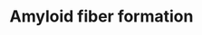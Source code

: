 ---
annotations:
- type: Pathway Ontology
  value: peptide and protein metabolic pathway
authors:
- ReactomeTeam
- Mkutmon
description: Amyloid is a term used to describe deposits of fibrillar proteins, typically
  extracellular. The abnormal accumulation of amyloid, amyloidosis, is a term associated
  with tissue damage caused by amyloid deposition, seen in numerous diseases including
  neurodegenerative diseases such as Alzheimer's, Parkinson's and Huntington's. Amyloid
  deposits consist predominantly of amyloid fibrils, rigid, non-branching structures
  that form ordered assemblies, characteristically with a cross beta-sheet structure
  where the sheets run parallel to the direction of the fibril (Sawaya et al. 2007).
  Often the fibril has a left-handed twist (Nelson & Eisenberg 2006). At least 27
  human proteins form amyloid fibrils (Sipe et al. 2010). Many of these proteins have
  non-pathological functions; the trigger that leads to abnormal aggregations differs
  between proteins and is not well understood but in many cases the peptides are abnormal
  fragments or mutant forms arising from polymorphisms, suggesting that the initial
  event may be aggregation of misfolded or unfolded peptides. Early studies of Amyloid-beta
  assembly led to a widely accepted model that assembly was a nucleation-dependent
  polymerization reaction (Teplow 1998) but it is now understood to be more complex,
  with multiple 'off-pathway' events leading to a variety of oligomeric structures
  in addition to fibrils (Roychaudhuri et al. 2008), though it is unclear whether
  these intermediate steps are required in vivo. An increasing body of evidence suggests
  that these oligomeric forms are primarily responsible for the neurotoxic effects
  of Amyloid-beta (Roychaudhuri et al. 2008), alpha-synuclein (Winner et al. 2011)
  and tau (Dance & Strobel 2009, Meraz-Rios et al. 2010). Amyloid oligomers are believed
  to have a common structural motif that is independent of the protein involved and
  not present in fibrils (Kayed et al. 2003). Conformation dependent, aggregation
  specific antibodies suggest that there are 3 general classes of amyloid oligomer
  structures (Glabe 2009) including annular structures which may be responsible for
  the widely reported membrane permeabilization effect of amyloid oligomers. Toxicity
  of amyloid oligomers preceeds the appearance of plaques in mouse models (Ferretti
  et al. 2011). <br>Fibrils are often associated with other molecules, notably heparan
  sulfate proteoglycans and Serum Amyloid P-component, which are universally associated
  and seem to stabilize fibrils, possibly by protecting them from degradation.  View
  original pathway at [http://www.reactome.org/PathwayBrowser/#DIAGRAM=977225 Reactome].
last-edited: 2021-01-25
organisms:
- Homo sapiens
redirect_from:
- /index.php/Pathway:WP3547
- /instance/WP3547
schema-jsonld:
- '@context': https://schema.org/
  '@id': https://wikipathways.github.io/pathways/WP3547.html
  '@type': Dataset
  creator:
    '@type': Organization
    name: WikiPathways
  description: Amyloid is a term used to describe deposits of fibrillar proteins,
    typically extracellular. The abnormal accumulation of amyloid, amyloidosis, is
    a term associated with tissue damage caused by amyloid deposition, seen in numerous
    diseases including neurodegenerative diseases such as Alzheimer's, Parkinson's
    and Huntington's. Amyloid deposits consist predominantly of amyloid fibrils, rigid,
    non-branching structures that form ordered assemblies, characteristically with
    a cross beta-sheet structure where the sheets run parallel to the direction of
    the fibril (Sawaya et al. 2007). Often the fibril has a left-handed twist (Nelson
    & Eisenberg 2006). At least 27 human proteins form amyloid fibrils (Sipe et al.
    2010). Many of these proteins have non-pathological functions; the trigger that
    leads to abnormal aggregations differs between proteins and is not well understood
    but in many cases the peptides are abnormal fragments or mutant forms arising
    from polymorphisms, suggesting that the initial event may be aggregation of misfolded
    or unfolded peptides. Early studies of Amyloid-beta assembly led to a widely accepted
    model that assembly was a nucleation-dependent polymerization reaction (Teplow
    1998) but it is now understood to be more complex, with multiple 'off-pathway'
    events leading to a variety of oligomeric structures in addition to fibrils (Roychaudhuri
    et al. 2008), though it is unclear whether these intermediate steps are required
    in vivo. An increasing body of evidence suggests that these oligomeric forms are
    primarily responsible for the neurotoxic effects of Amyloid-beta (Roychaudhuri
    et al. 2008), alpha-synuclein (Winner et al. 2011) and tau (Dance & Strobel 2009,
    Meraz-Rios et al. 2010). Amyloid oligomers are believed to have a common structural
    motif that is independent of the protein involved and not present in fibrils (Kayed
    et al. 2003). Conformation dependent, aggregation specific antibodies suggest
    that there are 3 general classes of amyloid oligomer structures (Glabe 2009) including
    annular structures which may be responsible for the widely reported membrane permeabilization
    effect of amyloid oligomers. Toxicity of amyloid oligomers preceeds the appearance
    of plaques in mouse models (Ferretti et al. 2011). <br>Fibrils are often associated
    with other molecules, notably heparan sulfate proteoglycans and Serum Amyloid
    P-component, which are universally associated and seem to stabilize fibrils, possibly
    by protecting them from degradation.  View original pathway at [http://www.reactome.org/PathwayBrowser/#DIAGRAM=977225
    Reactome].
  keywords:
  - SNCAs
  - PARK2
  - decamer
  - Ac-CoA
  - 'HIST1H2BN '
  - APP(18-770)
  - 7K-BACE1(46-501)
  - BACE1:GGA1,2,3
  - 'APP(18-770) '
  - SNCAIP
  - 'HIST1H2AD '
  - 'HIST1H2BJ '
  - 'HSPG2(22-4391) '
  - 'UBC(609-684) '
  - BACE1
  - homopentamer
  - Ub-SNCA
  - CALB1
  - 'HIST1H2AB '
  - APP(672-770)
  - GAG
  - SNCAIP-1A
  - 'K29polyUb '
  - APP(672-713),
  - 'CALB1 '
  - 'NCSTN '
  - 'GAG '
  - 7K-BACE1
  - 'UBC(153-228) '
  - 'H2BFS '
  - 'K11polyUb '
  - 'H2AFZ '
  - 'UBA52(1-76) '
  - USP9X:Ub-SNCA
  - pentamer:Double-stranded DNA
  - 'HIST2H2AA3 '
  - 'APP(672-713) '
  - GGA1,2,3
  - Serum amyloid P
  - 'H2AFB1 '
  - 'TSPAN5 '
  - 'H3F3A '
  - SIAH1,SIAH2:UBE2L6:Ubiquitin
  - 'UBC(457-532) '
  - SIAH1, SIAH2:SNCAIP
  - 'UBB(77-152) '
  - 'Zn2+ '
  - 'Localized amyloid fibril main peptide chains '
  - 'UBC(229-304) '
  - ADAM10:Zn2+:TSPANs
  - 'UBC(1-76) '
  - APP(714-770)
  - Amyloid fibril
  - SIAH1:UBE2L6:Ub-SNCA
  - 'UBB(153-228) '
  - 'APH1B '
  - CH3COO-
  - 'UBB(1-76) '
  - 'HIST1H2BD '
  - 'K27polyUb '
  - 'HIST1H2BM '
  - Serum
  - SORL1
  - NAT8, 8B
  - APCS(20-223)
  - PolyUb-SNCAIP
  - 'Systemic amyloid fibril monomers '
  - 'GGA3 '
  - 'UBC(305-380) '
  - 'HIST1H3A '
  - SNCAIP:SNCAs
  - Ca2+
  - SIAH1
  - ADAM10:Zn2+
  - 'TSPAN14 '
  - 'Ub-SNCA '
  - 'Localized amyloid fibril monomers '
  - 'APCS(20-223) '
  - 'ADAM10 '
  - Serum amyloid
  - APP(672-713)
  - 'Systemic amyloid fibril main peptide chains '
  - 'HIST1H2BH '
  - 'K33polyUb '
  - 'SNCAIP '
  - 'SNCA '
  - 'NAT8 '
  - 'USP9X '
  - APP(712-770)
  - K63Ub-SNCAIP
  - 'HIST1H2BB '
  - APP(688-770)
  - 'HIST1H2AC '
  - 'APP(672-711) '
  - 'Double-stranded DNA '
  - H2O
  - Ub
  - 'SORL1 '
  - peptide chains
  - SNCA
  - 'PARK2 '
  - APP(18-687)
  - SORL1:APP(18-770)
  - 'HIST1H2BC '
  - BACE1(22-45)
  - SIAH1,SIAH2:UBE2L6:Ubiquitin:SNCA
  - 'BACE1(46-501) '
  - gamma-secretase
  - 'HIST1H2BK '
  - BACE1(46-501)
  - 'K48polyUb '
  - PARK2:SNCAIP
  - TSPANs
  - 'UBC(77-152) '
  - P-component
  - monomers
  - 'HIST1H2BA '
  - 'H2AFX '
  - 'HIST1H2BO '
  - complex
  - 'UBC(533-608) '
  - 'NAT8B '
  - CALB1:4xCa2+
  - Amyloid fibril main
  - 'HIST1H2AJ '
  - 'PSENEN '
  - K63polyUb
  - Double-stranded DNA
  - CoA-SH
  - 'UBE2L6 '
  - BACE1 deacetylase
  - 'RPS27A(1-76) '
  - HSPG2(22-4391)
  - 'HIST2H3A '
  - 'GGA2 '
  - USPX9:SNCA
  - APP(672-711)
  - APP(18-671)
  - amyloid
  - 'SIAH2 '
  - 'HIST2H2AC '
  - 'GGA1 '
  - 'TSPAN33 '
  - 'K63polyUb '
  - PolyUb
  - 'SIAH1 '
  - FURIN
  - 'TSPAN15 '
  - 'K6polyUb '
  - SIAH1, SIAH2
  - 'HIST1H4A '
  - 'APH1A '
  - Amyloid fibrils
  - USP9X
  - 'Ca2+ '
  - 'HIST2H2BE '
  - 'UBC(381-456) '
  - 'HIST3H2BB '
  - and chromatin
  - 'SNCA A30P '
  - 'HIST1H2BL '
  - UBE2L6
  license: CC0
  name: Amyloid fiber formation
seo: CreativeWork
title: Amyloid fiber formation
wpid: WP3547
---